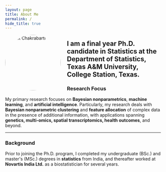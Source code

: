 ```yaml
---
layout: page
title: About Me
permalink: /
hide_title: true
---
```


<img src="assets/images/Pic.jpg" alt="Arhit Chakrabarti" width="180" style="border-radius:50%; float:left; margin-right:20px; margin-bottom:10px;" />

I am a final year **Ph.D. candidate in Statistics** at the Department of Statistics, Texas A&M University, College Station, Texas.
---

### Research Focus
My primary research focuses on **Bayesian nonparametrics**, **machine learning**, and **artificial intelligence**. Particularly, my research deals with **Bayesian nonparametric clustering** and **feature allocation** of complex data in the presence of additional information, with applications spanning **genetics, multi-omics, spatial transcriptomics, health outcomes**, and beyond.

---

### Background
Prior to joining the Ph.D. program, I completed my undergraduate (BSc.) and master's (MSc.) degrees in **statistics** from India, and thereafter worked at **Novartis India Ltd.** as a biostatistician for several years.
